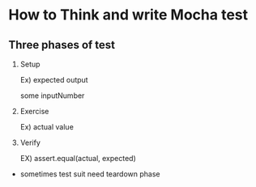 # How to Think and write Mocha test

## Three phases of test

1. Setup

   Ex) expected output

   some inputNumber

2. Exercise

   Ex) actual value

3. Verify

   EX) assert.equal(actual, expected)

- sometimes test suit need teardown phase